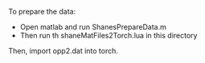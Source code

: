 To prepare the data:
 * Open matlab and run ShanesPrepareData.m
 * Then run th shaneMatFiles2Torch.lua in this directory

Then, import opp2.dat into torch.
